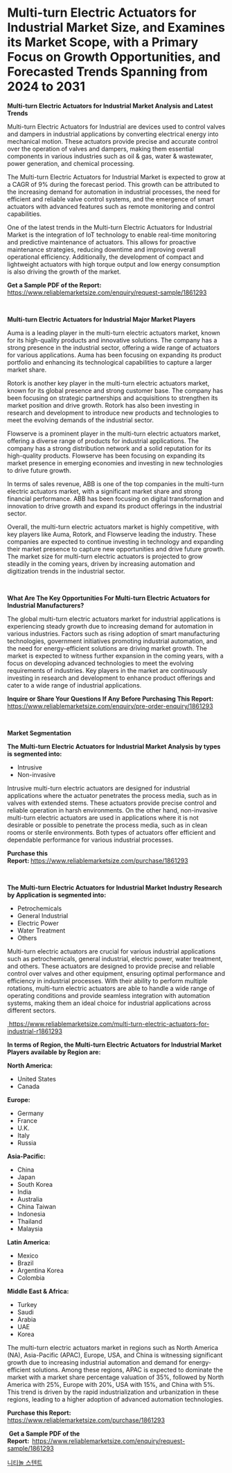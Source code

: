 <p><h1>Multi-turn Electric Actuators for Industrial Market Size, and Examines its Market Scope, with a Primary Focus on Growth Opportunities, and Forecasted Trends Spanning from 2024 to 2031</h1></p><p><strong>Multi-turn Electric Actuators for Industrial Market Analysis and Latest Trends</strong></p>
<p><p>Multi-turn Electric Actuators for Industrial are devices used to control valves and dampers in industrial applications by converting electrical energy into mechanical motion. These actuators provide precise and accurate control over the operation of valves and dampers, making them essential components in various industries such as oil & gas, water & wastewater, power generation, and chemical processing.</p><p>The Multi-turn Electric Actuators for Industrial Market is expected to grow at a CAGR of 9% during the forecast period. This growth can be attributed to the increasing demand for automation in industrial processes, the need for efficient and reliable valve control systems, and the emergence of smart actuators with advanced features such as remote monitoring and control capabilities.</p><p>One of the latest trends in the Multi-turn Electric Actuators for Industrial Market is the integration of IoT technology to enable real-time monitoring and predictive maintenance of actuators. This allows for proactive maintenance strategies, reducing downtime and improving overall operational efficiency. Additionally, the development of compact and lightweight actuators with high torque output and low energy consumption is also driving the growth of the market.</p></p>
<p><strong>Get a Sample PDF of the Report:&nbsp;</strong> <a href="https://www.reliablemarketsize.com/enquiry/request-sample/1861293">https://www.reliablemarketsize.com/enquiry/request-sample/1861293</a></p>
<p>&nbsp;</p>
<p><strong>Multi-turn Electric Actuators for Industrial Major Market Players</strong></p>
<p><p>Auma is a leading player in the multi-turn electric actuators market, known for its high-quality products and innovative solutions. The company has a strong presence in the industrial sector, offering a wide range of actuators for various applications. Auma has been focusing on expanding its product portfolio and enhancing its technological capabilities to capture a larger market share.</p><p>Rotork is another key player in the multi-turn electric actuators market, known for its global presence and strong customer base. The company has been focusing on strategic partnerships and acquisitions to strengthen its market position and drive growth. Rotork has also been investing in research and development to introduce new products and technologies to meet the evolving demands of the industrial sector.</p><p>Flowserve is a prominent player in the multi-turn electric actuators market, offering a diverse range of products for industrial applications. The company has a strong distribution network and a solid reputation for its high-quality products. Flowserve has been focusing on expanding its market presence in emerging economies and investing in new technologies to drive future growth.</p><p>In terms of sales revenue, ABB is one of the top companies in the multi-turn electric actuators market, with a significant market share and strong financial performance. ABB has been focusing on digital transformation and innovation to drive growth and expand its product offerings in the industrial sector.</p><p>Overall, the multi-turn electric actuators market is highly competitive, with key players like Auma, Rotork, and Flowserve leading the industry. These companies are expected to continue investing in technology and expanding their market presence to capture new opportunities and drive future growth. The market size for multi-turn electric actuators is projected to grow steadily in the coming years, driven by increasing automation and digitization trends in the industrial sector.</p></p>
<p>&nbsp;</p>
<p><strong>What Are The Key Opportunities For Multi-turn Electric Actuators for Industrial Manufacturers?</strong></p>
<p><p>The global multi-turn electric actuators market for industrial applications is experiencing steady growth due to increasing demand for automation in various industries. Factors such as rising adoption of smart manufacturing technologies, government initiatives promoting industrial automation, and the need for energy-efficient solutions are driving market growth. The market is expected to witness further expansion in the coming years, with a focus on developing advanced technologies to meet the evolving requirements of industries. Key players in the market are continuously investing in research and development to enhance product offerings and cater to a wide range of industrial applications.</p></p>
<p><strong>Inquire or Share Your Questions If Any Before Purchasing This Report:</strong> <a href="https://www.reliablemarketsize.com/enquiry/pre-order-enquiry/1861293">https://www.reliablemarketsize.com/enquiry/pre-order-enquiry/1861293</a></p>
<p>&nbsp;</p>
<p><strong>Market Segmentation</strong></p>
<p><strong>The Multi-turn Electric Actuators for Industrial Market Analysis by types is segmented into:</strong></p>
<p><ul><li>Intrusive</li><li>Non-invasive</li></ul></p>
<p><p>Intrusive multi-turn electric actuators are designed for industrial applications where the actuator penetrates the process media, such as in valves with extended stems. These actuators provide precise control and reliable operation in harsh environments. On the other hand, non-invasive multi-turn electric actuators are used in applications where it is not desirable or possible to penetrate the process media, such as in clean rooms or sterile environments. Both types of actuators offer efficient and dependable performance for various industrial processes.</p></p>
<p><strong>Purchase this Report:&nbsp;</strong><a href="https://www.reliablemarketsize.com/purchase/1861293">https://www.reliablemarketsize.com/purchase/1861293</a></p>
<p>&nbsp;</p>
<p><strong>The Multi-turn Electric Actuators for Industrial Market Industry Research by Application is segmented into:</strong></p>
<p><ul><li>Petrochemicals</li><li>General Industrial</li><li>Electric Power</li><li>Water Treatment</li><li>Others</li></ul></p>
<p><p>Multi-turn electric actuators are crucial for various industrial applications such as petrochemicals, general industrial, electric power, water treatment, and others. These actuators are designed to provide precise and reliable control over valves and other equipment, ensuring optimal performance and efficiency in industrial processes. With their ability to perform multiple rotations, multi-turn electric actuators are able to handle a wide range of operating conditions and provide seamless integration with automation systems, making them an ideal choice for industrial applications across different sectors.</p></p>
<p><a href="https://www.reliablemarketsize.com/multi-turn-electric-actuators-for-industrial-r1861293">&nbsp;https://www.reliablemarketsize.com/multi-turn-electric-actuators-for-industrial-r1861293</a></p>
<p><strong>In terms of Region, the Multi-turn Electric Actuators for Industrial Market Players available by Region are:</strong></p>
<p>
    <p> <strong> North America: </strong>
        <ul>
            <li>United States</li>
            <li>Canada</li>
        </ul>
        </p> 
    <p> <strong> Europe: </strong>
        <ul>
            <li>Germany</li>
            <li>France</li>
            <li>U.K.</li>
            <li>Italy</li>
            <li>Russia</li>
        </ul>
        </p> 
    <p> <strong> Asia-Pacific: </strong>
        <ul>
            <li>China</li>
            <li>Japan</li>
            <li>South Korea</li>
            <li>India</li>
            <li>Australia</li>
            <li>China Taiwan</li>
            <li>Indonesia</li>
            <li>Thailand</li>
            <li>Malaysia</li>
        </ul>
        </p> 
    <p> <strong> Latin America: </strong>
        <ul>
            <li>Mexico</li>
            <li>Brazil</li>
            <li>Argentina Korea</li>
            <li>Colombia</li>
        </ul>
        </p> 
    <p> <strong> Middle East & Africa: </strong>
        <ul>
            <li>Turkey</li>
            <li>Saudi</li>
            <li>Arabia</li>
            <li>UAE</li>
            <li>Korea</li>
        </ul>
    </p>
    </p>
<p><p>The multi-turn electric actuators market in regions such as North America (NA), Asia-Pacific (APAC), Europe, USA, and China is witnessing significant growth due to increasing industrial automation and demand for energy-efficient solutions. Among these regions, APAC is expected to dominate the market with a market share percentage valuation of 35%, followed by North America with 25%, Europe with 20%, USA with 15%, and China with 5%. This trend is driven by the rapid industrialization and urbanization in these regions, leading to a higher adoption of advanced automation technologies.</p></p>
<p><strong>Purchase this Report: </strong><a href="https://www.reliablemarketsize.com/purchase/1861293">https://www.reliablemarketsize.com/purchase/1861293</a></p>
<p>&nbsp;<strong>Get a Sample PDF of the Report:&nbsp;&nbsp;</strong><a href="https://www.reliablemarketsize.com/enquiry/request-sample/1861293">https://www.reliablemarketsize.com/enquiry/request-sample/1861293</a></p>
<p><strong></strong></p>
<p><p><a href="https://github.com/KellyLyncyh543964/Market-Research-Report-List-3/blob/main/158604871900.md">니티놀 스텐트</a></p></p>